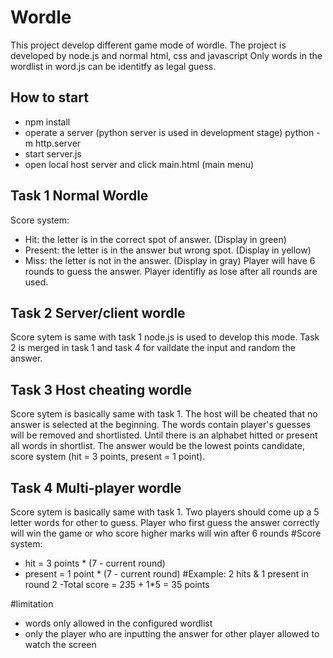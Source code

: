 # Wordle
This project develop different game mode of wordle. 
The project is developed by node.js and normal html, css and javascript
Only words in the wordlist in word.js can be identitfy as legal guess. 

## How to start
- npm install
- operate a server (python server is used in development stage) python -m http.server
- start server.js
- open local host server and click main.html (main menu)
  
## Task 1 Normal Wordle
Score system:
- Hit: the letter is in the correct spot of answer. (Display in green)
- Present: the letter is in the answer but wrong spot. (Display in yellow)
- Miss: the letter is not in the answer. (Display in gray)
Player will have 6 rounds to guess the answer. Player identifly as lose after all rounds are used.

## Task 2 Server/client wordle
Score sytem is same with task 1
node.js is used to develop this mode.
Task 2 is merged in task 1 and task 4 for vaildate the input and random the answer.

## Task 3 Host cheating wordle
Score sytem is basically same with task 1.
The host will be cheated that no answer is selected at the beginning.
The words contain player's guesses will be removed and shortlisted.
Until there is an alphabet hitted or present all words in shortlist.
The answer would be the lowest points candidate, score system (hit = 3 points, present = 1 point).

## Task 4 Multi-player wordle
Score sytem is basically same with task 1.
Two players should come up a 5 letter words for other to guess. 
Player who first guess the answer correctly will win the game or who score higher marks will win after 6 rounds
#Score system:
- hit = 3 points * (7 - current round)
- present = 1 point * (7 - current round)
#Example: 2 hits & 1 present in round 2
-Total score = 2*3*5 + 1*5 = 35 points

#limitation
- words only allowed in the configured wordlist
- only the player who are inputting the answer for other player allowed to watch the screen
